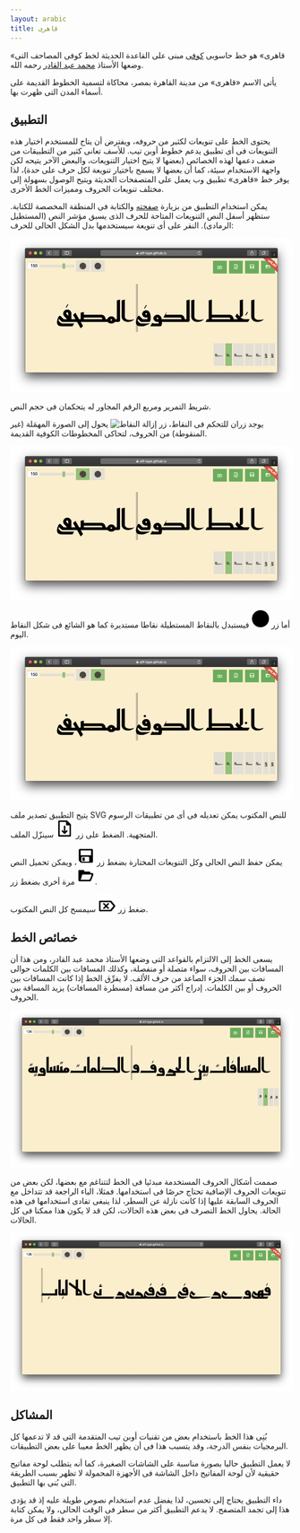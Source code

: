 ```yaml
---
layout: arabic
title: قاهری
---
```


«قاهری» هو خط حاسوبی [كوفی][1] مبنی على القاعدة الحدیثة لخط كوفی المصاحف التی
وضعها الأستاذ [محمد عبد القادر][2] رحمه الله.

یأتى الاسم «قاهری» من مدینة القاهرة بمصر، محاكاة لتسمیة الخطوط القدیمة على
أسماء المدن التی ظهرت بها.

التطبیق
-------

یحتوی الخط على تنویعات لكثیر من حروفه، ویفترض أن یتاح للمستخدم اختیار هذه
التنویعات فی أی تطبیق یدعم خطوط أوبن تیب. للأسف تعانی كثیر من التطبیقات من ضعف
دعمها لهذه الخصائص (بعضها لا یتیح اختیار التنویعات، والبعض الآخر یتیحه لكن
واجهة الاستخدام سیئة، كما أن بعضها لا یسمح باختیار تنویعة لكل حرف على حدة)، لذا
یوفر خط «قاهری» تطبیق وب یعمل على المتصفحات الحدیثة ویتیح الوصول بسهولة إلى
مختلف تنویعات الحروف وممیزات الخط الأخرى.

یمكن استخدام التطبیق من بزیارة [صفحته][4] والكتابة فی المنطقة المخصصة للكتابة.
ستظهر أسفل النص التنویعات المتاحة للحرف الذی یسبق مؤشر النص (المستطیل الرمادی).
النقر على أی تنویعة سیستخدمها بدل الشكل الحالی للحرف:

![لقطة شاشة للتطبیق فی الوضع المبدئی](assets/images/screenshot.png)

شریط التمریر ومربع الرقم المجاور له یتحكمان فی حجم النص.

یوجد زران للتحكم فی النقاط، زر ![إزالة
النقاط](app/assets/images/remove-dots.svg) یحول إلى الصورة المهمَلة (غیر
المنقوطة) من الحروف، لتحاكی المخطوطات الكوفیة القدیمة.

![لقطة شاشة للتطبیق بدون نقاط](assets/images/screenshot-dotless.png)

أما زر ![النقاط المستدیرة](app/assets/images/round-dots.svg) فیستبدل بالنقاط
المستطیلة نقاطا مستدیرة كما هو الشائع فی شكل النقاط الیوم.

![لقطة شاشة للتطبیق بنقاط مستدیرة](assets/images/screenshot-rounded-dots.png)

یتیح التطبیق تصدیر ملف SVG للنص المكتوب یمكن تعدیله فی أی من تطبیقات الرسوم
المتجهیة. الضغط على زر ![التصدیر](app/assets/images/export.svg) سینزّل الملف.

یمكن حفظ النص الحالی وكل التنویعات المختارة بضغط زر
![الحفظ](app/assets/images/save.svg)، ویمكن تحمیل النص مرة أخرى بضغط زر
![الفتح](app/assets/images/open.svg).

ضغط زر ![المسح](app/assets/images/clear.svg) سیمسح كل النص المكتوب.

خصائص الخط
----------

یسعى الخط إلى الالتزام بالقواعد التی وضعها الأستاذ محمد عبد القادر، ومن هذا أن
المسافات بین الحروف، سواء متصلة أو منفصلة، وكذلك المسافات بین الكلمات حوالی نصف
سمك الجزء الصاعد من حرف الألف. لا یفرِّق الخط إذا كانت المسافات بین الحروف أو بین
الكلمات. إدراج أكثر من مسافة (مسطرة المسافات) یزید المسافة بین الحروف.

![لقطة شاشة توضح المسافات بین الحروف](assets/images/screenshot-spacing.png)

صممت أشكال الحروف المستخدمة مبدئیا فی الخط لتتناغم مع بعضها، لكن بعض من تنویعات
الحروف الإضافیة تحتاج حرصًا فی استخدامها. فمثلا، الیاء الراجعة قد تتداخل مع
الحروف السابقة علیها إذا كانت نازلة عن السطر، لذا ینبغی تفادی استخدامها فی هذه
الحالة. یحاول الخط التصرف فی بعض هذه الحالات، لكن قد لا یكون هذا ممكنا فی كل
الحالات.

![لقطة شاشة یظهر فیها تداخل بعض الحروف](assets/images/screenshot-clash.png)

المشاكل
-------

بُنِی هذا الخط باستخدام بعض من تقنیات أوبن تیب المتقدمة التی قد لا تدعمها كل
البرمجیات بنفس الدرجة، وقد یتسبب هذا فی أن یظهر الخط معیبا على بعض التطبیقات.


لا یعمل التطبیق حالیا بصورة مناسبة على الشاشات الصغیرة، كما أنه یتطلب لوحة
مفاتیح حقیقیة لأن لوحة المفاتیح داخل الشاشة فی الأجهزة المحمولة لا تظهر بسبب
الطریقة التی بُنی بها التطبیق.

داء التطبیق یحتاج إلى تحسین، لذا یفضل عدم استخدام نصوص طویلة علیه إذ قد یؤدی
هذا إلى تجمد المتصفح. لا یدعم التطبیق أكثر من سطر فی الوقت الحالی، ولا یمكن
كتابة إلا سطر واحد فقط فی كل مرة.

[1]: https://ar.wikipedia.org/wiki/خط_كوفي
[2]: https://ar.wikipedia.org/wiki/محمد_عبد_القادر_عبد_الله_(خطاط)
[3]: https://github.com/alif-type/qahiri/releases/latest
[4]: https://alif-type.github.io/qahiri/app/
